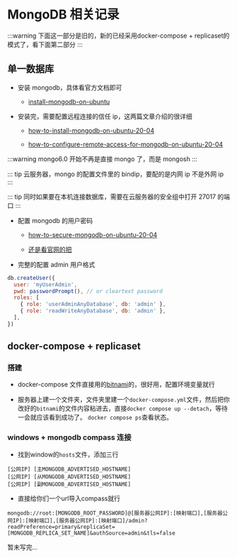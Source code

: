# MongoDB 相关记录

:::warning
下面这一部分是旧的，新的已经采用docker-compose + replicaset的模式了，看下面第二部分
:::

## 单一数据库

- 安装 mongodb，具体看官方文档即可

  - [install-mongodb-on-ubuntu][article0]

- 安装完，需要配置远程连接的信任 ip，这两篇文章介绍的很详细

  - [how-to-install-mongodb-on-ubuntu-20-04][article1]

  - [how-to-configure-remote-access-for-mongodb-on-ubuntu-20-04][article2]

:::warning
mongo6.0 开始不再是直接 mongo 了，而是 mongosh
:::

::: tip
云服务器，mongo 的配置文件里的 bindip，要配的是内网 ip 不是外网 ip
:::

::: tip
同时如果要在本机连接数据库，需要在云服务器的安全组中打开 27017 的端口
:::

- 配置 mongodb 的用户密码

  - [how-to-secure-mongodb-on-ubuntu-20-04][article3]

  - [还是看官网的把](https://www.mongodb.com/docs/manual/tutorial/configure-scram-client-authentication/)

- 完整的配置 admin 用户格式

```js
db.createUser({
  user: 'myUserAdmin',
  pwd: passwordPrompt(), // or cleartext password
  roles: [
    { role: 'userAdminAnyDatabase', db: 'admin' },
    { role: 'readWriteAnyDatabase', db: 'admin' },
  ],
})
```

## docker-compose + replicaset

### 搭建

- docker-compose 文件直接用的[bitnami](https://github.com/bitnami/containers/blob/main/bitnami/mongodb/docker-compose-replicaset.yml)的，很好用，配置环境变量就行

- 服务器上建一个文件夹，文件夹里建一个`docker-compose.yml`文件，然后把你改好的`bitnami`的文件内容粘进去，直接`docker compose up --detach`，等待一会就应该看到成功了。
  `docker compose ps`查看状态。

### windows + mongodb compass 连接

- 找到window的`hosts`文件，添加三行

```
[公网IP] [主MONGODB_ADVERTISED_HOSTNAME]
[公网IP] [从MONGODB_ADVERTISED_HOSTNAME]
[公网IP] [副MONGODB_ADVERTISED_HOSTNAME]
```

- 直接给你们一个url导入compass就行

```
mongodb://root:[MONGODB_ROOT_PASSWORD]@[服务器公网IP]:[映射端口],[服务器公网IP]:[映射端口],[服务器公网IP]:[映射端口]/admin?readPreference=primary&replicaSet=[MONGODB_REPLICA_SET_NAME]&authSource=admin&tls=false
```

暂未写完...

[article0]: https://docs.mongodb.com/manual/tutorial/install-mongodb-on-ubuntu/
[article1]: https://www.digitalocean.com/community/tutorials/how-to-install-mongodb-on-ubuntu-20-04
[article2]: https://www.digitalocean.com/community/tutorials/how-to-configure-remote-access-for-mongodb-on-ubuntu-20-04
[article3]: https://www.digitalocean.com/community/tutorials/how-to-secure-mongodb-on-ubuntu-20-04
